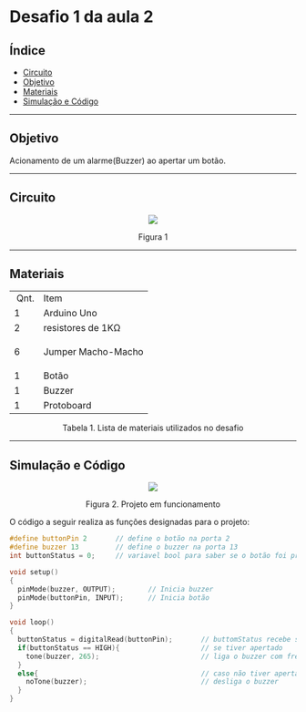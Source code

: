 # Desafio 1 da aula 2

## Índice
+ [Circuito](#circuito)
+ [Objetivo](#objetivo)
+ [Materiais](#materiais)
+ [Simulação e Código](#simulacao-codigo)


---

<h2 id="objetivo">Objetivo</h2>

Acionamento de um alarme(Buzzer) ao apertar um botão.


---

<h2 id="Circuito">Circuito</h2>



<div align='center'>
    <img src="https://github.com/rayque-alencar/desafios/blob/main/Desafios/Aula%202/Alarme%20com%20botão/Circuito.jpg"></igm>
    <p align='center'>Figura 1</p>
</div>

---

<h2>Materiais</h2>

<div align='center'>
    <table>
    <tbody>
    <tr>
    <td>&nbsp;Qnt.</td>
    <td>Item</td>
    </tr>
    <tr>
    <td>1</td>
    <td>Arduino Uno</td>
    </tr>
    <tr>
    <td>2</td>
    <td>resistores de 1K&Omega;</td>
    </tr>
    <tr>
    <td>6&nbsp;</td>
    <td>
    <p>Jumper Macho-Macho</p>
    </td>
    </tr>
    <tr>
    <td>1&nbsp;</td>
    <td>Botão</td>
    </tr>
    <tr>
    <td>1&nbsp;</td>
    <td>Buzzer</td>
    </tr>
    <td>1&nbsp;</td>
    <td>Protoboard</td>
    </tbody>
    </table>

<p>Tabela 1. Lista de materiais utilizados no desafio</p>

</div>

---


<h2 id="simulacao-codigo">Simulação e Código</h2>

<div align='center'>
    <img src="https://media.giphy.com/media/c0MWabFTlXkE9SZaD0/giphy.gif"></img>
    <p>Figura 2. Projeto em funcionamento</p>
</div>

O código a seguir realiza as funções designadas para o projeto:

```cpp
#define buttonPin 2       // define o botão na porta 2
#define buzzer 13         // define o buzzer na porta 13
int buttonStatus = 0;     // variavel bool para saber se o botão foi pressionado

void setup()
{
  pinMode(buzzer, OUTPUT);        // Inicia buzzer
  pinMode(buttonPin, INPUT);      // Inicia botão
}

void loop()
{
  buttonStatus = digitalRead(buttonPin);       // buttomStatus recebe se o botão foi apertado
  if(buttonStatus == HIGH){                    // se tiver apertado
    tone(buzzer, 265);                         // liga o buzzer com frequencia 265
  }
  else{                                        // caso não tiver apertado
    noTone(buzzer);                            // desliga o buzzer
  }
}
```




